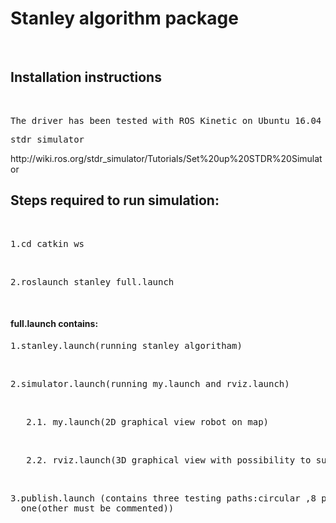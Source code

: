 <h1>Stanley algorithm package</h1>
<br>
<h2>Installation instructions</h2>
<br>
<pre>The driver has been tested with ROS Kinetic on Ubuntu 16.04 64-bit.</pre>
<pre>stdr_simulator</pre>
<a>http://wiki.ros.org/stdr_simulator/Tutorials/Set%20up%20STDR%20Simulator</a>
<br>
<h2>Steps required to run simulation:</h2>
<br>
<pre>1.cd catkin_ws</pre>
<br>
<pre>2.roslaunch stanley full.launch</pre>
<br>



<h4>full.launch contains:</h4>

  <p>
  <pre>1.stanley.launch(running stanley algoritham)</pre>
  <br>
     <pre>2.simulator.launch(running my.launch and rviz.launch)</pre> 
      <br>
      <pre>   2.1. my.launch(2D graphical view robot on map)</pre>  
        <br>
        <pre>   2.2. rviz.launch(3D graphical view with possibility to subscribe to topics that you inerest in)</pre>
        <br>
  <pre >3.publish.launch (contains three testing paths:circular ,8 path, linear(8 path and linear are commented) you can only choose
  one(other must be commented))</pre></p>
